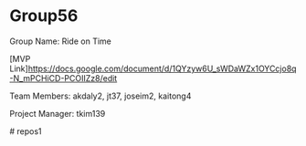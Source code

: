 # Group56

Group Name: Ride on Time

[MVP Link]https://docs.google.com/document/d/1QYzyw6U_sWDaWZx1OYCcjo8q-N_mPCHiCD-PCOIIZz8/edit 

Team Members: akdaly2, jt37, joseim2, kaitong4

Project Manager: tkim139

#   r e p o s 1  
 
